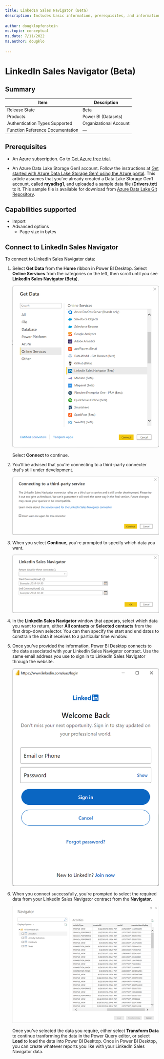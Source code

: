 ```yaml
---
title: LinkedIn Sales Navigator (Beta)
description: Includes basic information, prerequisites, and information on how to connect to LinkedIn Sales Navigator.

author: dougklopfenstein
ms.topic: conceptual
ms.date: 7/11/2022
ms.author: dougklo

---
```


# LinkedIn Sales Navigator (Beta)

## Summary

| Item | Description |
| ---- | ----------- |
| Release State | Beta |
| Products | Power BI (Datasets) |
| Authentication Types Supported | Organizational Account |
| Function Reference Documentation | &mdash; |

## Prerequisites

* An Azure subscription. Go to [Get Azure free trial](https://azure.microsoft.com/pricing/free-trial/).

* An Azure Data Lake Storage Gen1 account. Follow the instructions at [Get started with Azure Data Lake Storage Gen1 using the Azure portal](/azure/data-lake-store/data-lake-store-get-started-portal). This article assumes that you've already created a Data Lake Storage Gen1 account, called **myadlsg1**, and uploaded a sample data file (**Drivers.txt**) to it. This sample file is available for download from [Azure Data Lake Git Repository](https://github.com/Azure/usql/tree/master/Examples/Samples/Data/AmbulanceData/Drivers.txt).

## Capabilities supported

* Import
* Advanced options
  * Page size in bytes

## Connect to LinkedIn Sales Navigator

To connect to LinkedIn Sales Navigator data:

1. Select **Get Data** from the **Home** ribbon in Power BI Desktop. Select **Online Services** from the categories on the left, then scroll until you see **LinkedIn Sales Navigator (Beta)**.

   ![Get Data in Power BI Desktop](media/linkedin-sales-navigator/get-data.png)

   Select **Connect** to continue.

2. You'll be advised that you're connecting to a third-party connecter that's still under development.

   ![Third-party warning](media/linkedin-sales-navigator/third-party-notice.png)

3. When you select **Continue**, you're prompted to specify which data you want.

   ![Prompt for which information to provide](media/linkedin-sales-navigator/desktop-sign-in.png)

4. In the **LinkedIn Sales Navigator** window that appears, select which data you want to return, either **All contacts** or **Selected contacts** from the first drop-down selector. You can then specify the start and end dates to constrain the data it receives to a particular time window.

5. Once you've provided the information, Power BI Desktop connects to the data associated with your LinkedIn Sales Navigator contract. Use the same email address you use to sign in to LinkedIn Sales Navigator through the website.

   ![Sign in to LinkedIn](media/linkedin-sales-navigator/sign-in-address.png)

6. When you connect successfully, you're prompted to select the required data from your LinkedIn Sales Navigator contract from the **Navigator**.

   [![Select data with Navigator](media/linkedin-sales-navigator/navigator.png)](media/linkedin-sales-navigator/navigator.png#lightbox)

   Once you've selected the data you require, either select **Transform Data** to continue tranforming the data in the Power Query editor, or select **Load** to load the data into Power BI Desktop. Once in Power BI Desktop, you can create whatever reports you like with your LinkedIn Sales Navigator data.
